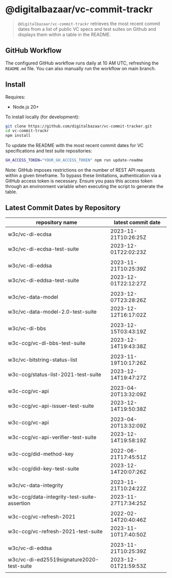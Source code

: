 # @digitalbazaar/vc-commit-trackr

> `@digitalbazaar/vc-commit-trackr` retrieves the most recent commit dates from
> a list of public VC specs and test suites on Github and displays them within
> a table in the README.

## GitHub Workflow

The configured GitHub workflow runs daily at 10 AM UTC, refreshing the
`README.md` file. You can also manually run the workflow on main branch.

## Install

Requires:
- Node.js 20+

To install locally (for development):
```bash
git clone https://github.com/digitalbazaar/vc-commit-tracker.git
cd vc-commit-trackr
npm install
```
To update the README with the most recent commit dates for VC specifications
and test suite repositories:

```bash
GH_ACCESS_TOKEN="YOUR_GH_ACCESS_TOKEN" npm run update-readme
```
Note: GitHub imposes restrictions on the number of REST API requests
within a given timeframe. To bypass these limitations, authentication via a
GitHub access token is necessary. Ensure you pass this access token through an
environment variable when executing the script to generate the table.

## Latest Commit Dates by Repository
<table>
    <thead>
    <tr>
      <th>repository name</th>
      <th>latest commit date</th>
    </tr>
    </thead>
    <tbody>
        <tr>
          <td>w3c/vc-di-ecdsa</td>
          <td>2023-11-21T10:26:25Z</td>
        </tr>
        <tr>
          <td>w3c/vc-di-ecdsa-test-suite</td>
          <td>2023-12-01T22:02:23Z</td>
        </tr>
      <tr><td> </td> <td> </td></tr>
        <tr>
          <td>w3c/vc-di-eddsa</td>
          <td>2023-11-21T10:25:39Z</td>
        </tr>
        <tr>
          <td>w3c/vc-di-eddsa-test-suite</td>
          <td>2023-12-01T22:12:27Z</td>
        </tr>
      <tr><td> </td> <td> </td></tr>
        <tr>
          <td>w3c/vc-data-model</td>
          <td>2023-12-07T23:28:26Z</td>
        </tr>
        <tr>
          <td>w3c/vc-data-model-2.0-test-suite</td>
          <td>2023-12-12T16:17:02Z</td>
        </tr>
      <tr><td> </td> <td> </td></tr>
        <tr>
          <td>w3c/vc-di-bbs</td>
          <td>2023-12-15T03:43:19Z</td>
        </tr>
        <tr>
          <td>w3c-ccg/vc-di-bbs-test-suite</td>
          <td>2023-12-14T19:43:38Z</td>
        </tr>
      <tr><td> </td> <td> </td></tr>
        <tr>
          <td>w3c/vc-bitstring-status-list</td>
          <td>2023-11-19T10:17:26Z</td>
        </tr>
        <tr>
          <td>w3c-ccg/status-list-2021-test-suite</td>
          <td>2023-12-14T19:47:27Z</td>
        </tr>
      <tr><td> </td> <td> </td></tr>
        <tr>
          <td>w3c-ccg/vc-api</td>
          <td>2023-04-20T13:32:09Z</td>
        </tr>
        <tr>
          <td>w3c-ccg/vc-api-issuer-test-suite</td>
          <td>2023-12-14T19:50:38Z</td>
        </tr>
      <tr><td> </td> <td> </td></tr>
        <tr>
          <td>w3c-ccg/vc-api</td>
          <td>2023-04-20T13:32:09Z</td>
        </tr>
        <tr>
          <td>w3c-ccg/vc-api-verifier-test-suite</td>
          <td>2023-12-14T19:58:19Z</td>
        </tr>
      <tr><td> </td> <td> </td></tr>
        <tr>
          <td>w3c-ccg/did-method-key</td>
          <td>2022-06-21T17:45:51Z</td>
        </tr>
        <tr>
          <td>w3c-ccg/did-key-test-suite</td>
          <td>2023-12-14T20:07:26Z</td>
        </tr>
      <tr><td> </td> <td> </td></tr>
        <tr>
          <td>w3c/vc-data-integrity</td>
          <td>2023-11-21T10:24:22Z</td>
        </tr>
        <tr>
          <td>w3c-ccg/data-integrity-test-suite-assertion</td>
          <td>2023-11-27T17:34:25Z</td>
        </tr>
      <tr><td> </td> <td> </td></tr>
        <tr>
          <td>w3c-ccg/vc-refresh-2021</td>
          <td>2022-02-14T20:40:46Z</td>
        </tr>
        <tr>
          <td>w3c-ccg/vc-refresh-2021-test-suite</td>
          <td>2023-11-10T17:40:50Z</td>
        </tr>
      <tr><td> </td> <td> </td></tr>
        <tr>
          <td>w3c/vc-di-eddsa</td>
          <td>2023-11-21T10:25:39Z</td>
        </tr>
        <tr>
          <td>w3c/vc-di-ed25519signature2020-test-suite</td>
          <td>2023-12-01T21:59:53Z</td>
        </tr>
      <tr><td> </td> <td> </td></tr>
    </tbody>
</table>
